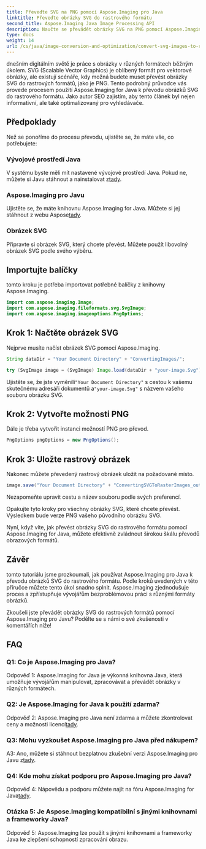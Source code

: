```yaml
---
title: Převeďte SVG na PNG pomocí Aspose.Imaging pro Java
linktitle: Převeďte obrázky SVG do rastrového formátu
second_title: Aspose.Imaging Java Image Processing API
description: Naučte se převádět obrázky SVG na PNG pomocí Aspose.Imaging for Java. Zjednodušte převody formátů obrázků pomocí tohoto podrobného průvodce.
type: docs
weight: 14
url: /cs/java/image-conversion-and-optimization/convert-svg-images-to-raster-format/
---
```

dnešním digitálním světě je práce s obrázky v různých formátech běžným úkolem. SVG (Scalable Vector Graphics) je oblíbený formát pro vektorové obrázky, ale existují scénáře, kdy možná budete muset převést obrázky SVG do rastrových formátů, jako je PNG. Tento podrobný průvodce vás provede procesem použití Aspose.Imaging for Java k převodu obrázků SVG do rastrového formátu. Jako autor SEO zajistím, aby tento článek byl nejen informativní, ale také optimalizovaný pro vyhledávače.

## Předpoklady

Než se ponoříme do procesu převodu, ujistěte se, že máte vše, co potřebujete:

### Vývojové prostředí Java
 V systému byste měli mít nastavené vývojové prostředí Java. Pokud ne, můžete si Javu stáhnout a nainstalovat z[tady](https://www.oracle.com/java/technologies/javase-downloads).

### Aspose.Imaging pro Javu
 Ujistěte se, že máte knihovnu Aspose.Imaging for Java. Můžete si jej stáhnout z webu Aspose[tady](https://releases.aspose.com/imaging/java/).

### Obrázek SVG
Připravte si obrázek SVG, který chcete převést. Můžete použít libovolný obrázek SVG podle svého výběru.

## Importujte balíčky

tomto kroku je potřeba importovat potřebné balíčky z knihovny Aspose.Imaging.

```java
import com.aspose.imaging.Image;
import com.aspose.imaging.fileformats.svg.SvgImage;
import com.aspose.imaging.imageoptions.PngOptions;
```

## Krok 1: Načtěte obrázek SVG
Nejprve musíte načíst obrázek SVG pomocí Aspose.Imaging.

```java
String dataDir = "Your Document Directory" + "ConvertingImages/";

try (SvgImage image = (SvgImage) Image.load(dataDir + "your-image.Svg")) {
```

 Ujistěte se, že jste vyměnili`"Your Document Directory"` s cestou k vašemu skutečnému adresáři dokumentů a`"your-image.Svg"` s názvem vašeho souboru obrázku SVG.

## Krok 2: Vytvořte možnosti PNG
Dále je třeba vytvořit instanci možností PNG pro převod.

```java
PngOptions pngOptions = new PngOptions();
```

## Krok 3: Uložte rastrový obrázek
Nakonec můžete převedený rastrový obrázek uložit na požadované místo.

```java
image.save("Your Document Directory" + "ConvertingSVGToRasterImages_out.png", pngOptions);
```

Nezapomeňte upravit cestu a název souboru podle svých preferencí.

Opakujte tyto kroky pro všechny obrázky SVG, které chcete převést. Výsledkem bude verze PNG vašeho původního obrázku SVG.

Nyní, když víte, jak převést obrázky SVG do rastrového formátu pomocí Aspose.Imaging for Java, můžete efektivně zvládnout širokou škálu převodů obrazových formátů.

## Závěr

tomto tutoriálu jsme prozkoumali, jak používat Aspose.Imaging pro Java k převodu obrázků SVG do rastrového formátu. Podle kroků uvedených v této příručce můžete tento úkol snadno splnit. Aspose.Imaging zjednodušuje proces a zpřístupňuje vývojářům bezproblémovou práci s různými formáty obrázků.

Zkoušeli jste převádět obrázky SVG do rastrových formátů pomocí Aspose.Imaging pro Javu? Podělte se s námi o své zkušenosti v komentářích níže!

## FAQ

### Q1: Co je Aspose.Imaging pro Java?

Odpověď 1: Aspose.Imaging for Java je výkonná knihovna Java, která umožňuje vývojářům manipulovat, zpracovávat a převádět obrázky v různých formátech.

### Q2: Je Aspose.Imaging for Java k použití zdarma?

 Odpověď 2: Aspose.Imaging pro Java není zdarma a můžete zkontrolovat ceny a možnosti licencí[tady](https://purchase.aspose.com/buy).

### Q3: Mohu vyzkoušet Aspose.Imaging pro Java před nákupem?

 A3: Ano, můžete si stáhnout bezplatnou zkušební verzi Aspose.Imaging pro Javu z[tady](https://releases.aspose.com/).

### Q4: Kde mohu získat podporu pro Aspose.Imaging pro Java?

 Odpověď 4: Nápovědu a podporu můžete najít na fóru Aspose.Imaging for Java[tady](https://forum.aspose.com/).

### Otázka 5: Je Aspose.Imaging kompatibilní s jinými knihovnami a frameworky Java?

Odpověď 5: Aspose.Imaging lze použít s jinými knihovnami a frameworky Java ke zlepšení schopností zpracování obrazu.